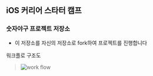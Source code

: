 ## iOS 커리어 스타터 캠프

### 숫자야구 프로젝트 저장소

- 이 저장소를 자신의 저장소로 fork하여 프로젝트를 진행합니다

워크플로 구조도


> ![work flow](https://user-images.githubusercontent.com/57447946/184871932-c4166fa5-4aac-418d-9b14-0eba5f499cbd.png)
